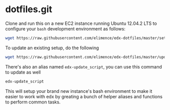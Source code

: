dotfiles.git
============
Clone and run this on a new EC2 instance running Ubuntu 12.04.2 LTS to
configure your `bash` development environment as follows:

```sh
wget https://raw.githubusercontent.com/elimence/edx-dotfiles/master/setup.sh -O - | bash
```

To update an existing setup, do the following

```sh
wget https://raw.githubusercontent.com/elimence/edx-dotfiles/master/update.sh -O - | bash
```

There's also an alias named `edx-update_script`, you can use this command to update as well

```sh
edx-update_script
```

This will setup your brand new instance's bash environment to make it easier to work with edx by greating a bunch of helper aliases and functions to perform common tasks.
